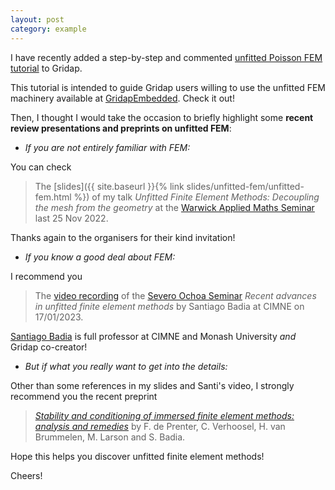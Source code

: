 ```yaml
---
layout: post
category: example
---
```


I have recently added a step-by-step and commented [unfitted Poisson FEM tutorial](https://gridap.github.io/Tutorials/dev/pages/t019_unfitted_poisson/#Tutorial-19:-Unfitted-Poisson-1) to Gridap. 

This tutorial is intended to guide Gridap users willing to use the unfitted FEM machinery available at [GridapEmbedded](https://github.com/gridap/GridapEmbedded.jl). Check it out!

Then, I thought I would take the occasion to briefly highlight some **recent review presentations and preprints on unfitted FEM**:

* *If you are not entirely familiar with FEM:*

You can check

> The [slides]({{ site.baseurl }}{% link slides/unfitted-fem/unfitted-fem.html %}) of my talk _Unfitted Finite Element Methods: Decoupling the mesh from the geometry_ at the [Warwick Applied Maths Seminar](https://warwick.ac.uk/fac/sci/maths/research/events/seminars/areas/applmath/) last 25 Nov 2022.

Thanks again to the organisers for their kind invitation!

* *If you know a good deal about FEM:*

I recommend you

> The [video recording](https://www.youtube.com/watch?v=W3w2agqX6KM) of the [Severo Ochoa Seminar](https://www.cimne.com/vnews/m2912/11806/video-available-severo-ochoa-seminar---recent-advances-in-unfitted-finite-element-methods-by-santiago-badia) _Recent advances in unfitted finite element methods_ by Santiago Badia at CIMNE on 17/01/2023. 

[Santiago Badia](https://research.monash.edu/en/persons/santiago-badia-rodriguez) is full professor at CIMNE and Monash University _and_ Gridap co-creator!

* *But if what you really want to get into the details:*

Other than some references in my slides and Santi's video, I strongly recommend you the recent preprint 

> _[Stability and conditioning of immersed finite element methods: analysis and remedies](https://arxiv.org/pdf/2208.08538.pdf)_ by F. de Prenter, C. Verhoosel, H. van Brummelen, M. Larson and S. Badia.

Hope this helps you discover unfitted finite element methods!

Cheers!